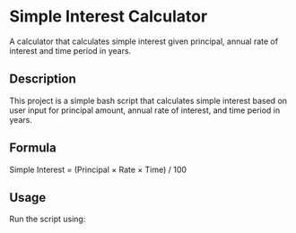 # Simple Interest Calculator

A calculator that calculates simple interest given principal, annual rate of interest and time period in years.

## Description

This project is a simple bash script that calculates simple interest based on user input for principal amount, annual rate of interest, and time period in years.

## Formula

Simple Interest = (Principal × Rate × Time) / 100

## Usage

Run the script using:

